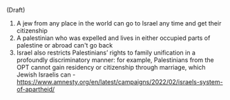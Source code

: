 (Draft)
1. A jew from any place in the world can go to Israel any time and get their citizenship
1. A palestinian who was expelled and lives in either occupied parts of palestine or abroad can't go back
1. Israel also restricts Palestinians’ rights to family unification in a profoundly discriminatory manner: for example, Palestinians from the OPT cannot gain residency or citizenship through marriage, which Jewish Israelis can - https://www.amnesty.org/en/latest/campaigns/2022/02/israels-system-of-apartheid/
   
